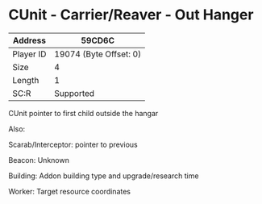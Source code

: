 
#  CUnit - Carrier/Reaver - Out Hanger
Address   | 59CD6C
----------|-------------
Player ID | 19074 (Byte Offset: 0)
Size 	  | 4
Length 	  | 1
SC:R      | Supported

CUnit pointer to first child outside the hangar

Also:
Scarab/Interceptor: pointer to previous
Beacon: Unknown
Building: Addon building type and upgrade/research time
Worker: Target resource coordinates
